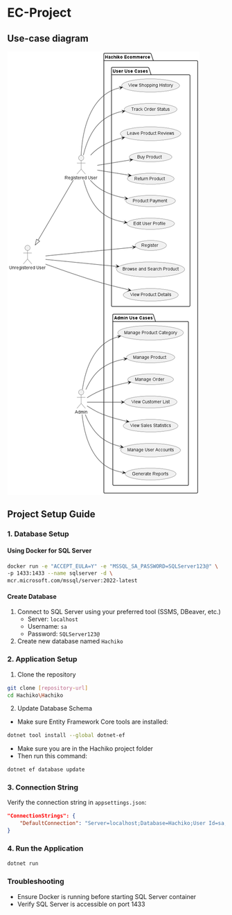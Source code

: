# EC-Project


## Use-case diagram
![Use-case-diagram](./Resources/usecasediagram.png)

## Project Setup Guide

### 1. Database Setup

#### Using Docker for SQL Server
```bash
docker run -e "ACCEPT_EULA=Y" -e "MSSQL_SA_PASSWORD=SQLServer123@" \
-p 1433:1433 --name sqlserver -d \
mcr.microsoft.com/mssql/server:2022-latest
```

#### Create Database
1. Connect to SQL Server using your preferred tool (SSMS, DBeaver, etc.)
   - Server: `localhost`
   - Username: `sa`
   - Password: `SQLServer123@`
2. Create new database named `Hachiko`

### 2. Application Setup

1. Clone the repository
```bash
git clone [repository-url]
cd Hachiko\Hachiko
```
2. Update Database Schema
- Make sure Entity Framework Core tools are installed:
```bash
dotnet tool install --global dotnet-ef
```
- Make sure you are in the Hachiko project folder
- Then run this command:
```bash
dotnet ef database update
```


### 3. Connection String
Verify the connection string in `appsettings.json`:
```json
"ConnectionStrings": {
    "DefaultConnection": "Server=localhost;Database=Hachiko;User Id=sa;Password=SQLServer123@; TrustServerCertificate=True;"
}
```

### 4. Run the Application
```bash
dotnet run
```

### Troubleshooting
- Ensure Docker is running before starting SQL Server container
- Verify SQL Server is accessible on port 1433


